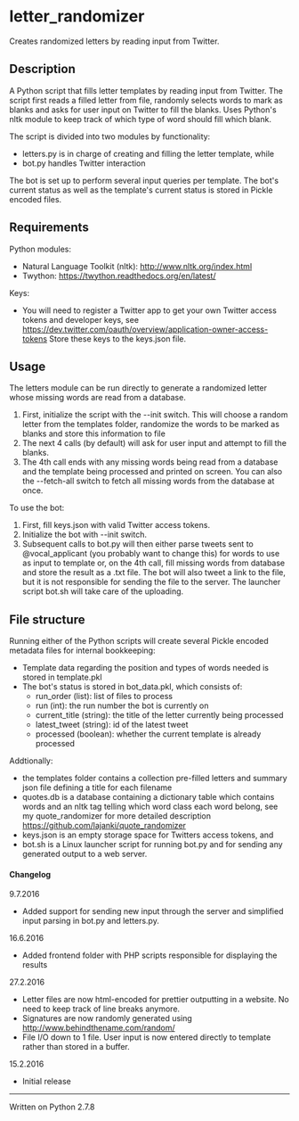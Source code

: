 # letter_randomizer
Creates randomized letters by reading input from Twitter.

## Description

A Python script that fills letter templates by reading input from Twitter. The script
first reads a filled letter from file, randomly selects words to mark as blanks and
asks for user input on Twitter to fill the blanks. Uses Python's nltk module to keep track of
which type of word should fill which blank.

The script is divided into two modules by functionality:
 * letters.py is in charge of creating and filling the letter template, while
 * bot.py handles Twitter interaction

The bot is set up to perform several input queries per template. The bot's current status as well as the template's current status is stored in Pickle encoded files.

## Requirements

Python modules:
 * Natural Language Toolkit (nltk):
     http://www.nltk.org/index.html
 * Twython:
     https://twython.readthedocs.org/en/latest/

Keys:
 * You will need to register a Twitter app to get your own Twitter access tokens and developer keys, see https://dev.twitter.com/oauth/overview/application-owner-access-tokens Store these keys to the keys.json file.


## Usage

The letters module can be run directly to generate a randomized letter whose missing words are read from a database.
 1. First, initialize the script with the --init switch. This will choose a random letter from the templates folder, randomize the words to be marked as blanks and store this information to file
 2. The next 4 calls (by default) will ask for user input and attempt to fill the blanks.
 3. The 4th call ends with any missing words being read from a database and the template being processed and
 printed on screen. You can also the --fetch-all switch to fetch all missing words from the database at once.
 
To use the bot:
  1. First, fill keys.json with valid Twitter access tokens.
  2. Initialize the bot with --init switch.
  3. Subsequent calls to bot.py will then either parse tweets sent to @vocal_applicant (you probably want to change this) for words to use as input to template or, on the 4th call, fill missing words from database and store the result as a .txt file. The bot will also tweet a link to the file, but it is not responsible for sending the file to the server. The launcher script bot.sh will take care of the uploading.


## File structure

Running either of the Python scripts will create several Pickle encoded metadata files for internal bookkeeping:
 * Template data regarding the position and types of words needed is stored in template.pkl
 * The bot's status is stored in bot_data.pkl, which consists of:
   * run_order (list): list of files to process
   * run (int): the run number the bot is currently on
   * current_title (string): the title of the letter currently being processed
   * latest_tweet (string): id of the latest tweet
   * processed (boolean): whether the current template is already processed

Addtionally:
  * the templates folder contains a collection pre-filled letters and summary json file defining a title for each filename
  * quotes.db is a database containing a dictionary table which contains words and an nltk tag telling which word class each word belong, see my quote_randomizer for more detailed description https://github.com/lajanki/quote_randomizer
  * keys.json is an empty storage space for Twitters access tokens, and
  * bot.sh is a Linux launcher script for running bot.py and for sending any generated output to a web server.



#### Changelog
9.7.2016
 * Added support for sending new input through the server and simplified input parsing in bot.py and letters.py.

16.6.2016
 * Added frontend folder with PHP scripts responsible for displaying the results

27.2.2016
 * Letter files are now html-encoded for prettier outputting in a website. No need to keep track of line breaks anymore.
 * Signatures are now randomly generated using http://www.behindthename.com/random/
 * File I/O down to 1 file. User input is now entered directly to template rather than stored in a buffer.

15.2.2016
 * Initial release



___
Written on Python 2.7.8


